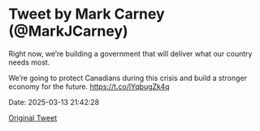 # Tweet by Mark Carney (@MarkJCarney)

Right now, we’re building a government that will deliver what our country needs most.

We’re going to protect Canadians during this crisis and build a stronger economy for the future. https://t.co/lYqbugZk4q

Date: 2025-03-13 21:42:28

[Original Tweet](https://x.com/MarkJCarney/status/1900301460572627079)

